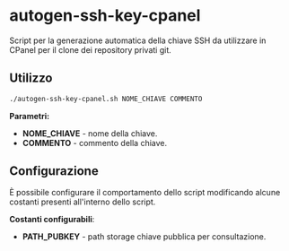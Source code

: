 # autogen-ssh-key-cpanel

Script per la generazione automatica della chiave SSH da utilizzare in CPanel per il clone dei repository privati git.


## Utilizzo
```bash
./autogen-ssh-key-cpanel.sh NOME_CHIAVE COMMENTO
```

**Parametri:**

- **NOME_CHIAVE** - nome della chiave.
- **COMMENTO** - commento della chiave.

## Configurazione
È possibile configurare il comportamento dello script modificando alcune costanti presenti all'interno dello script.

**Costanti configurabili**:

- **PATH_PUBKEY** - path storage chiave pubblica per consultazione.